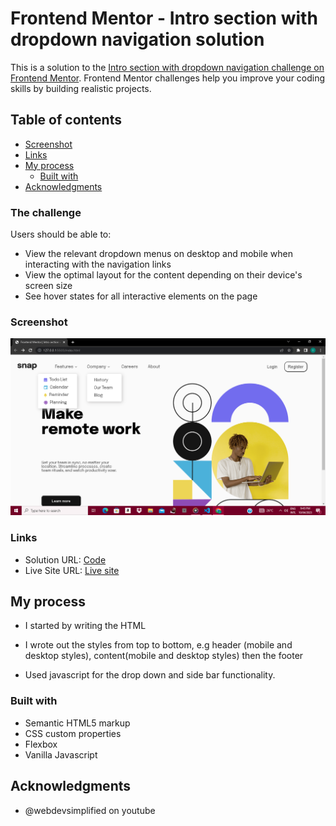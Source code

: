 # Frontend Mentor - Intro section with dropdown navigation solution

This is a solution to the [Intro section with dropdown navigation challenge on Frontend Mentor](https://www.frontendmentor.io/challenges/intro-section-with-dropdown-navigation-ryaPetHE5). Frontend Mentor challenges help you improve your coding skills by building realistic projects.

## Table of contents

- [Screenshot](#screenshot)
- [Links](#links)
- [My process](#my-process)
  - [Built with](#built-with)
- [Acknowledgments](#acknowledgments)

### The challenge

Users should be able to:

- View the relevant dropdown menus on desktop and mobile when interacting with the navigation links
- View the optimal layout for the content depending on their device's screen size
- See hover states for all interactive elements on the page

### Screenshot

![Solution screenshot](./solution/screenshot.png)

### Links

- Solution URL: [Code](https://github.com/Ikem-coded-it/intro-section)
- Live Site URL: [Live site](https://ikem-coded-it.github.io/intro-section/)

## My process

- I started by writing the HTML
- I wrote out the styles from top to bottom, e.g header (mobile and desktop styles), content(mobile and desktop styles)
  then the footer

- Used javascript for the drop down and side bar functionality.

### Built with

- Semantic HTML5 markup
- CSS custom properties
- Flexbox
- Vanilla Javascript

## Acknowledgments

- @webdevsimplified on youtube
